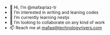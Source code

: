 - 👋 Hi, I’m @mafaqriaz-tr
- 👀 I’m interested in writing and leaning codes
- 🌱 I’m currently learning nestjs
- 💞️ I’m looking to collaborate on any kind of work
- 📫 Reach me at mafaq@technologyrivers.com

<!---
mafaqriaz-tr/mafaqriaz-tr is a ✨ special ✨ repository because its `README.md` (this file) appears on your GitHub profile.
You can click the Preview link to take a look at your changes.
--->
